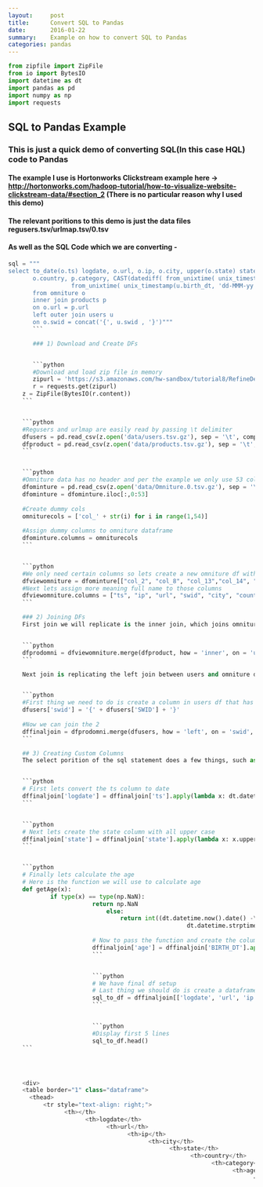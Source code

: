 ```yaml
---
layout:     post
title:      Convert SQL to Pandas
date:       2016-01-22
summary:    Example on how to convert SQL to Pandas 
categories: pandas
---
```



```python
from zipfile import ZipFile
from io import BytesIO
import datetime as dt
import pandas as pd
import numpy as np
import requests
```

## SQL to Pandas Example

### This is just a quick demo of converting SQL(In this case HQL) code to Pandas
#### The example I use is Hortonworks Clickstream example here -> http://hortonworks.com/hadoop-tutorial/how-to-visualize-website-clickstream-data/#section_2 (There is no particular reason why I used this demo)
#### The relevant poritions to this demo is just the data files regusers.tsv/urlmap.tsv/0.tsv
#### As well as the SQL Code which we are converting -


```python
sql = """
select to_date(o.ts) logdate, o.url, o.ip, o.city, upper(o.state) state,
       o.country, p.category, CAST(datediff( from_unixtime( unix_timestamp()  ),
                  from_unixtime( unix_timestamp(u.birth_dt, 'dd-MMM-yy') ) ) / 365  AS INT) age, u.gender_cd
       from omniture o
       inner join products p     
       on o.url = p.url
       left outer join users u
       on o.swid = concat('{', u.swid , '}')"""
       ```

       ### 1) Download and Create DFs


       ```python
       #Download and load zip file in memory
       zipurl = 'https://s3.amazonaws.com/hw-sandbox/tutorial8/RefineDemoData.zip'
       r = requests.get(zipurl)
    z = ZipFile(BytesIO(r.content))
    ```


    ```python
    #Regusers and urlmap are easily read by passing \t delimiter
    dfusers = pd.read_csv(z.open('data/users.tsv.gz'), sep = '\t', compression='gzip')
    dfproduct = pd.read_csv(z.open('data/products.tsv.gz'), sep = '\t', compression='gzip')
    ```


    ```python
    #Omniture data has no header and per the example we only use 53 cols
    dfominture = pd.read_csv(z.open('data/Omniture.0.tsv.gz'), sep = '\t', compression='gzip', header=None)
    dfominture = dfominture.iloc[:,0:53]
    
    #Create dummy cols
    omniturecols = ['col_' + str(i) for i in range(1,54)]
    
    #Assign dummy columns to omniture dataframe
    dfominture.columns = omniturecols
    ```


    ```python
    #We only need certain columns so lets create a new omniture df witht he columns we want
    dfviewomniture = dfominture[["col_2", "col_8", "col_13","col_14", "col_50", "col_51", "col_53"]]
    #Next lets assign more meaning full name to those columns
    dfviewomniture.columns = ["ts", "ip", "url", "swid", "city", "country", "state"]
    ```

    ### 2) Joining DFs
    First join we will replicate is the inner join, which joins omniture data and products data


    ```python
    dfprodomni = dfviewomniture.merge(dfproduct, how = 'inner', on = 'url', suffixes=('_omni', '_prod'))
    ```

    Next join is replicating the left join between users and omniture data


    ```python
    #First thing we need to do is create a column in users df that has the SWID column concatentated with {  }
    dfusers['swid'] = '{' + dfusers['SWID'] + '}' 
    
    #Now we can join the 2
    dffinaljoin = dfprodomni.merge(dfusers, how = 'left', on = 'swid', suffixes=('_omniprod', '_users'))
    ```

    ## 3) Creating Custom Columns
    The select porition of the sql statement does a few things, such as converting timestamp column to a date column, convert state to all caps, as well as calculating age based on the birthdate and current date


    ```python
    # First lets convert the ts column to date
    dffinaljoin['logdate'] = dffinaljoin['ts'].apply(lambda x: dt.datetime.strptime(x,'%Y-%m-%d %H:%M:%S').date())
    ```


    ```python
    # Next lets create the state column with all upper case
    dffinaljoin['state'] = dffinaljoin['state'].apply(lambda x: x.upper()) #Note this will replace the current state col
    ```


    ```python
    # Finally lets calculate the age
    # Here is the function we will use to calculate age
    def getAge(x):
            if type(x) == type(np.NaN):
                        return np.NaN
                            else:
                                return int((dt.datetime.now().date() -\
                                                   dt.datetime.strptime(x,'%d-%b-%y').date()).days / 365)
                            
                        # Now to pass the function and create the column
                        dffinaljoin['age'] = dffinaljoin['BIRTH_DT'].apply(getAge)
                        ```


                        ```python
                        # We have final df setup
                        # Last thing we should do is create a dataframe wiht only the columns we want
                        sql_to_df = dffinaljoin[['logdate', 'url', 'ip', 'city', 'state', 'country', 'category', 'age', 'GENDER_CD']]
                        ```


                        ```python
                        #Display first 5 lines
                        sql_to_df.head()
    ```




    <div>
    <table border="1" class="dataframe">
      <thead>
          <tr style="text-align: right;">
                <th></th>
                      <th>logdate</th>
                            <th>url</th>
                                  <th>ip</th>
                                        <th>city</th>
                                              <th>state</th>
                                                    <th>country</th>
                                                          <th>category</th>
                                                                <th>age</th>
                                                                      <th>GENDER_CD</th>
                                                                          </tr>
                                                                            </thead>
                                                                              <tbody>
                                                                                  <tr>
                                                                                        <th>0</th>
                                                                                              <td>2012-03-15</td>
                                                                                                    <td>http://www.acme.com/SH55126545/VD55170364</td>
                                                                                                          <td>99.122.210.248</td>
                                                                                                                <td>homestead</td>
                                                                                                                      <td>FL</td>
                                                                                                                            <td>usa</td>
                                                                                                                                  <td>home&amp;garden</td>
                                                                                                                                        <td>NaN</td>
                                                                                                                                              <td>NaN</td>
                                                                                                                                                  </tr>
                                                                                                                                                      <tr>
                                                                                                                                                            <th>1</th>
                                                                                                                                                                  <td>2012-03-15</td>
                                                                                                                                                                        <td>http://www.acme.com/SH55126545/VD55170364</td>
                                                                                                                                                                              <td>129.119.158.240</td>
                                                                                                                                                                                    <td>dallas</td>
                                                                                                                                                                                          <td>TX</td>
                                                                                                                                                                                                <td>usa</td>
                                                                                                                                                                                                      <td>home&amp;garden</td>
                                                                                                                                                                                                            <td>26.0</td>
                                                                                                                                                                                                                  <td>F</td>
                                                                                                                                                                                                                      </tr>
                                                                                                                                                                                                                          <tr>
                                                                                                                                                                                                                                <th>2</th>
                                                                                                                                                                                                                                      <td>2012-03-15</td>
                                                                                                                                                                                                                                            <td>http://www.acme.com/SH55126545/VD55170364</td>
                                                                                                                                                                                                                                                  <td>71.53.206.175</td>
                                                                                                                                                                                                                                                        <td>charlottesville</td>
                                                                                                                                                                                                                                                              <td>VA</td>
                                                                                                                                                                                                                                                                    <td>usa</td>
                                                                                                                                                                                                                                                                          <td>home&amp;garden</td>
                                                                                                                                                                                                                                                                                <td>25.0</td>
                                                                                                                                                                                                                                                                                      <td>F</td>
                                                                                                                                                                                                                                                                                          </tr>
                                                                                                                                                                                                                                                                                              <tr>
                                                                                                                                                                                                                                                                                                    <th>3</th>
                                                                                                                                                                                                                                                                                                          <td>2012-03-15</td>
                                                                                                                                                                                                                                                                                                                <td>http://www.acme.com/SH55126545/VD55170364</td>
                                                                                                                                                                                                                                                                                                                      <td>74.240.132.6</td>
                                                                                                                                                                                                                                                                                                                            <td>slidell</td>
                                                                                                                                                                                                                                                                                                                                  <td>LA</td>
                                                                                                                                                                                                                                                                                                                                        <td>usa</td>
                                                                                                                                                                                                                                                                                                                                              <td>home&amp;garden</td>
                                                                                                                                                                                                                                                                                                                                                    <td>25.0</td>
                                                                                                                                                                                                                                                                                                                                                          <td>U</td>
                                                                                                                                                                                                                                                                                                                                                              </tr>
                                                                                                                                                                                                                                                                                                                                                                  <tr>
                                                                                                                                                                                                                                                                                                                                                                        <th>4</th>
                                                                                                                                                                                                                                                                                                                                                                              <td>2012-03-15</td>
                                                                                                                                                                                                                                                                                                                                                                                    <td>http://www.acme.com/SH55126545/VD55170364</td>
                                                                                                                                                                                                                                                                                                                                                                                          <td>74.190.188.100</td>
                                                                                                                                                                                                                                                                                                                                                                                                <td>atlanta</td>
                                                                                                                                                                                                                                                                                                                                                                                                      <td>GA</td>
                                                                                                                                                                                                                                                                                                                                                                                                            <td>usa</td>
                                                                                                                                                                                                                                                                                                                                                                                                                  <td>home&amp;garden</td>
                                                                                                                                                                                                                                                                                                                                                                                                                        <td>25.0</td>
                                                                                                                                                                                                                                                                                                                                                                                                                              <td>M</td>
                                                                                                                                                                                                                                                                                                                                                                                                                                  </tr>
                                                                                                                                                                                                                                                                                                                                                                                                                                    </tbody>
                                                                                                                                                                                                                                                                                                                                                                                                                                    </table>
                                                                                                                                                                                                                                                                                                                                                                                                                                    </div>




                                                                                                                                                                                                                                                                                                                                                                                                                                    ```python
                                                                                                                                                                                                                                                                                                                                                                                                                                    #Finally lets filter (SQL Where) on GENDER_CD where equals 'F'
                                                                                                                                                                                                                                                                                                                                                                                                                                    sql_to_df[(sql_to_df.GENDER_CD == 'F')].head() 
                                                                                                                                                                                                                                                                                                                                                                                                                                    ```




                                                                                                                                                                                                                                                                                                                                                                                                                                    <div>
                                                                                                                                                                                                                                                                                                                                                                                                                                    <table border="1" class="dataframe">
                                                                                                                                                                                                                                                                                                                                                                                                                                      <thead>
                                                                                                                                                                                                                                                                                                                                                                                                                                          <tr style="text-align: right;">
                                                                                                                                                                                                                                                                                                                                                                                                                                                <th></th>
                                                                                                                                                                                                                                                                                                                                                                                                                                                      <th>logdate</th>
                                                                                                                                                                                                                                                                                                                                                                                                                                                            <th>url</th>
                                                                                                                                                                                                                                                                                                                                                                                                                                                                  <th>ip</th>
                                                                                                                                                                                                                                                                                                                                                                                                                                                                        <th>city</th>
                                                                                                                                                                                                                                                                                                                                                                                                                                                                              <th>state</th>
                                                                                                                                                                                                                                                                                                                                                                                                                                                                                    <th>country</th>
                                                                                                                                                                                                                                                                                                                                                                                                                                                                                          <th>category</th>
                                                                                                                                                                                                                                                                                                                                                                                                                                                                                                <th>age</th>
                                                                                                                                                                                                                                                                                                                                                                                                                                                                                                      <th>GENDER_CD</th>
                                                                                                                                                                                                                                                                                                                                                                                                                                                                                                          </tr>
                                                                                                                                                                                                                                                                                                                                                                                                                                                                                                            </thead>
                                                                                                                                                                                                                                                                                                                                                                                                                                                                                                              <tbody>
                                                                                                                                                                                                                                                                                                                                                                                                                                                                                                                  <tr>
                                                                                                                                                                                                                                                                                                                                                                                                                                                                                                                        <th>1</th>
                                                                                                                                                                                                                                                                                                                                                                                                                                                                                                                              <td>2012-03-15</td>
                                                                                                                                                                                                                                                                                                                                                                                                                                                                                                                                    <td>http://www.acme.com/SH55126545/VD55170364</td>
                                                                                                                                                                                                                                                                                                                                                                                                                                                                                                                                          <td>129.119.158.240</td>
                                                                                                                                                                                                                                                                                                                                                                                                                                                                                                                                                <td>dallas</td>
                                                                                                                                                                                                                                                                                                                                                                                                                                                                                                                                                      <td>TX</td>
                                                                                                                                                                                                                                                                                                                                                                                                                                                                                                                                                            <td>usa</td>
                                                                                                                                                                                                                                                                                                                                                                                                                                                                                                                                                                  <td>home&amp;garden</td>
                                                                                                                                                                                                                                                                                                                                                                                                                                                                                                                                                                        <td>26.0</td>
                                                                                                                                                                                                                                                                                                                                                                                                                                                                                                                                                                              <td>F</td>
                                                                                                                                                                                                                                                                                                                                                                                                                                                                                                                                                                                  </tr>
                                                                                                                                                                                                                                                                                                                                                                                                                                                                                                                                                                                      <tr>
                                                                                                                                                                                                                                                                                                                                                                                                                                                                                                                                                                                            <th>2</th>
                                                                                                                                                                                                                                                                                                                                                                                                                                                                                                                                                                                                  <td>2012-03-15</td>
                                                                                                                                                                                                                                                                                                                                                                                                                                                                                                                                                                                                        <td>http://www.acme.com/SH55126545/VD55170364</td>
                                                                                                                                                                                                                                                                                                                                                                                                                                                                                                                                                                                                              <td>71.53.206.175</td>
                                                                                                                                                                                                                                                                                                                                                                                                                                                                                                                                                                                                                    <td>charlottesville</td>
                                                                                                                                                                                                                                                                                                                                                                                                                                                                                                                                                                                                                          <td>VA</td>
                                                                                                                                                                                                                                                                                                                                                                                                                                                                                                                                                                                                                                <td>usa</td>
                                                                                                                                                                                                                                                                                                                                                                                                                                                                                                                                                                                                                                      <td>home&amp;garden</td>
                                                                                                                                                                                                                                                                                                                                                                                                                                                                                                                                                                                                                                            <td>25.0</td>
                                                                                                                                                                                                                                                                                                                                                                                                                                                                                                                                                                                                                                                  <td>F</td>
                                                                                                                                                                                                                                                                                                                                                                                                                                                                                                                                                                                                                                                      </tr>
                                                                                                                                                                                                                                                                                                                                                                                                                                                                                                                                                                                                                                                          <tr>
                                                                                                                                                                                                                                                                                                                                                                                                                                                                                                                                                                                                                                                                <th>5</th>
                                                                                                                                                                                                                                                                                                                                                                                                                                                                                                                                                                                                                                                                      <td>2012-03-15</td>
                                                                                                                                                                                                                                                                                                                                                                                                                                                                                                                                                                                                                                                                            <td>http://www.acme.com/SH55126545/VD55170364</td>
                                                                                                                                                                                                                                                                                                                                                                                                                                                                                                                                                                                                                                                                                  <td>108.18.57.30</td>
                                                                                                                                                                                                                                                                                                                                                                                                                                                                                                                                                                                                                                                                                        <td>alexandria</td>
                                                                                                                                                                                                                                                                                                                                                                                                                                                                                                                                                                                                                                                                                              <td>VA</td>
                                                                                                                                                                                                                                                                                                                                                                                                                                                                                                                                                                                                                                                                                                    <td>usa</td>
                                                                                                                                                                                                                                                                                                                                                                                                                                                                                                                                                                                                                                                                                                          <td>home&amp;garden</td>
                                                                                                                                                                                                                                                                                                                                                                                                                                                                                                                                                                                                                                                                                                                <td>29.0</td>
                                                                                                                                                                                                                                                                                                                                                                                                                                                                                                                                                                                                                                                                                                                      <td>F</td>
                                                                                                                                                                                                                                                                                                                                                                                                                                                                                                                                                                                                                                                                                                                          </tr>
                                                                                                                                                                                                                                                                                                                                                                                                                                                                                                                                                                                                                                                                                                                              <tr>
                                                                                                                                                                                                                                                                                                                                                                                                                                                                                                                                                                                                                                                                                                                                    <th>6</th>
                                                                                                                                                                                                                                                                                                                                                                                                                                                                                                                                                                                                                                                                                                                                          <td>2012-03-15</td>
                                                                                                                                                                                                                                                                                                                                                                                                                                                                                                                                                                                                                                                                                                                                                <td>http://www.acme.com/SH55126545/VD55170364</td>
                                                                                                                                                                                                                                                                                                                                                                                                                                                                                                                                                                                                                                                                                                                                                      <td>76.89.18.233</td>
                                                                                                                                                                                                                                                                                                                                                                                                                                                                                                                                                                                                                                                                                                                                                            <td>bridgeport</td>
                                                                                                                                                                                                                                                                                                                                                                                                                                                                                                                                                                                                                                                                                                                                                                  <td>WV</td>
                                                                                                                                                                                                                                                                                                                                                                                                                                                                                                                                                                                                                                                                                                                                                                        <td>usa</td>
                                                                                                                                                                                                                                                                                                                                                                                                                                                                                                                                                                                                                                                                                                                                                                              <td>home&amp;garden</td>
                                                                                                                                                                                                                                                                                                                                                                                                                                                                                                                                                                                                                                                                                                                                                                                    <td>25.0</td>
                                                                                                                                                                                                                                                                                                                                                                                                                                                                                                                                                                                                                                                                                                                                                                                          <td>F</td>
                                                                                                                                                                                                                                                                                                                                                                                                                                                                                                                                                                                                                                                                                                                                                                                              </tr>
                                                                                                                                                                                                                                                                                                                                                                                                                                                                                                                                                                                                                                                                                                                                                                                                  <tr>
                                                                                                                                                                                                                                                                                                                                                                                                                                                                                                                                                                                                                                                                                                                                                                                                        <th>8</th>
                                                                                                                                                                                                                                                                                                                                                                                                                                                                                                                                                                                                                                                                                                                                                                                                              <td>2012-03-15</td>
                                                                                                                                                                                                                                                                                                                                                                                                                                                                                                                                                                                                                                                                                                                                                                                                                    <td>http://www.acme.com/SH55126545/VD55170364</td>
                                                                                                                                                                                                                                                                                                                                                                                                                                                                                                                                                                                                                                                                                                                                                                                                                          <td>99.45.50.183</td>
                                                                                                                                                                                                                                                                                                                                                                                                                                                                                                                                                                                                                                                                                                                                                                                                                                <td>nashville</td>
                                                                                                                                                                                                                                                                                                                                                                                                                                                                                                                                                                                                                                                                                                                                                                                                                                      <td>TN</td>
                                                                                                                                                                                                                                                                                                                                                                                                                                                                                                                                                                                                                                                                                                                                                                                                                                            <td>usa</td>
                                                                                                                                                                                                                                                                                                                                                                                                                                                                                                                                                                                                                                                                                                                                                                                                                                                  <td>home&amp;garden</td>
                                                                                                                                                                                                                                                                                                                                                                                                                                                                                                                                                                                                                                                                                                                                                                                                                                                        <td>24.0</td>
                                                                                                                                                                                                                                                                                                                                                                                                                                                                                                                                                                                                                                                                                                                                                                                                                                                              <td>F</td>
                                                                                                                                                                                                                                                                                                                                                                                                                                                                                                                                                                                                                                                                                                                                                                                                                                                                  </tr>
                                                                                                                                                                                                                                                                                                                                                                                                                                                                                                                                                                                                                                                                                                                                                                                                                                                                    </tbody>
                                                                                                                                                                                                                                                                                                                                                                                                                                                                                                                                                                                                                                                                                                                                                                                                                                                                    </table>
                                                                                                                                                                                                                                                                                                                                                                                                                                                                                                                                                                                                                                                                                                                                                                                                                                                                    </div>




                                                                                                                                                                                                                                                                                                                                                                                                                                                                                                                                                                                                                                                                                                                                                                                                                                                                    ```python
                                                                                                                                                                                                                                                                                                                                                                                                                                                                                                                                                                                                                                                                                                                                                                                                                                                                    
                                                                                                                                                                                                                                                                                                                                                                                                                                                                                                                                                                                                                                                                                                                                                                                                                                                                    ```
       ```
       """
"""```



